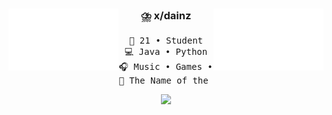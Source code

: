 <div align="center">
    <picture>
        <img src="https://github.com/xdainz/xdainz/blob/main/assets/empty.png?raw=true" width="35%" align="right"/>
        <img src="https://github.com/xdainz/xdainz/blob/main/assets/empty.png?raw=true" width="35%" align="left"/> 
    </picture>
    <h3>⛈️ x/dainz</h3>
<pre>
💬 21 • Student
💻 Java • Python
🎧 Music • Games • Code 
📖 The Name of the Wind
</pre>

[![](https://img.shields.io/badge/linkedin-0a66c2)](https://www.linkedin.com/in/mat%C3%ADas-arancibia/)

</div>
